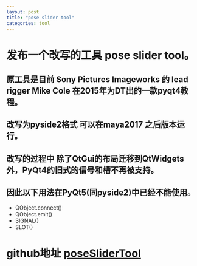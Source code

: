 ```yaml
---
layout: post
title: "pose slider tool"
categories: tool
---
```


# 发布一个改写的工具 pose slider tool。
## 原工具是目前 Sony Pictures Imageworks 的 lead rigger  Mike Cole 在2015年为DT出的一款pyqt4教程。
## 改写为pyside2格式 可以在maya2017 之后版本运行。
## 改写的过程中 除了QtGui的布局迁移到QtWidgets外，PyQt4的旧式的信号和槽不再被支持。
## 因此以下用法在PyQt5(同pyside2)中已经不能使用。
- QObject.connect()
- QObject.emit()
- SIGNAL()
- SLOT()

# github地址 [poseSliderTool][poseSliderTool] 
[poseSliderTool]: https://github.com/shabbySilence/poseSliderTool
